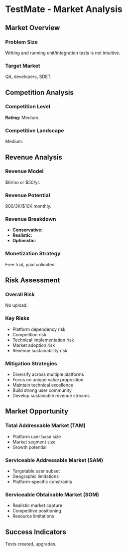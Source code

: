 # TestMate - Market Analysis

## Market Overview

### Problem Size
Writing and running unit/integration tests is not intuitive.

### Target Market
QA, developers, SDET.

## Competition Analysis

### Competition Level
**Rating:** Medium.

### Competitive Landscape
Medium.

## Revenue Analysis

### Revenue Model
$6/mo or $50/yr.

### Revenue Potential
$900/$3K/$10K monthly.

### Revenue Breakdown
- **Conservative:** 
- **Realistic:** 
- **Optimistic:** 

### Monetization Strategy
Free trial, paid unlimited.

## Risk Assessment

### Overall Risk
No upload.

### Key Risks
- Platform dependency risk
- Competition risk
- Technical implementation risk
- Market adoption risk
- Revenue sustainability risk

### Mitigation Strategies
- Diversify across multiple platforms
- Focus on unique value proposition
- Maintain technical excellence
- Build strong user community
- Develop sustainable revenue streams

## Market Opportunity

### Total Addressable Market (TAM)
- Platform user base size
- Market segment size
- Growth potential

### Serviceable Addressable Market (SAM)
- Targetable user subset
- Geographic limitations
- Platform-specific constraints

### Serviceable Obtainable Market (SOM)
- Realistic market capture
- Competitive positioning
- Resource limitations

## Success Indicators
Tests created, upgrades.
